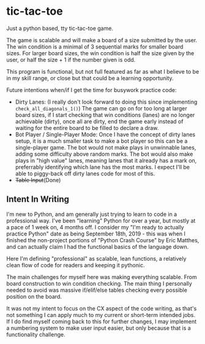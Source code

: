 # tic-tac-toe
Just a python based, tty tic-tac-toe game.

The game is scalable and will make a board of a size submitted by the user.
The win condition is a minimal of 3 sequential marks for smaller board sizes. For larger board sizes, the win condition is half the size given by the user, or half the size + 1 if the number given is odd. 

This program is functional, but not full featured as far as what I believe to be in my skill range, or close but that could be a learning opportunity.

Future intentions when/if I get the time for busywork practice code:
 - Dirty Lanes: (I really don't look forward to doing this since implementing `check_all_diagonals_1()`) The game can go on for too long at larger board sizes, if I start checking that win conditions (lanes) are no longer achievable (dirty), once all are dirty, end the game early instead of waiting for the entire board to be filled to declare a draw.
 - Bot Player / Single-Player Mode: Once I have the concept of dirty lanes setup, it is a much smaller task to make a bot player so this can be a single-player game. The bot would not make plays in unwinnable lanes, adding some difficulty above random marks. The bot would also make plays in "high value" lanes, meaning lanes that it already has a mark on, preferrably identifying which lane has the most marks. I expect I'll be able to piggy-back off dirty lanes code for most of this.
 - ~~Table Input~~(Done)
 
## Intent In Writing
I'm new to Python, and am generally just trying to learn to code in a professional way. I've been "learning" Python for over a year, but mostly at a pace of 1 week on, 4 months off. I consider my "I'm ready to actually practice Python" date as being September 18th, 2019 - this was when I finished the non-project portions of "Python Crash Course" by Eric Matthes, and can actually claim I had the functional basics of the language down.

Here I'm defining "professional" as scalable, lean functions, a relatively clean flow of code for readers and keeping it pythonic.

The main challenges for myself here was making everything scalable. From board construction to win condition checking. The main thing I personally needed to avoid was massive if/elif/else tables checking every possible position on the board.

It was not my intent to focus on the CX aspect of the code writing, as that's not something I can apply much to my current or short-term intended jobs. If I do find myself coming back to this for further changes, I may implement a numbering system to make user input easier, but only because that is a functionality challenge.
